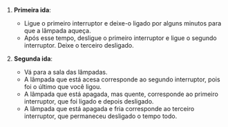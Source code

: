1. **Primeira ida**:
    - Ligue o primeiro interruptor e deixe-o ligado por alguns minutos para que a lâmpada aqueça.
    - Após esse tempo, desligue o primeiro interruptor e ligue o segundo interruptor. Deixe o terceiro desligado.

2. **Segunda ida**:
    - Vá para a sala das lâmpadas.
    - A lâmpada que está acesa corresponde ao segundo interruptor, pois foi o último que você ligou.
    - A lâmpada que está apagada, mas quente, corresponde ao primeiro interruptor, que foi ligado e depois desligado.
    - A lâmpada que está apagada e fria corresponde ao terceiro interruptor, que permaneceu desligado o tempo todo.
